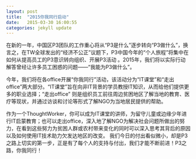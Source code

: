 ```yaml
---
layout: post
title:  "2015你我同行启动"
date:   2015-03-30 16:00:55
categories: jekyll update
---
```

在新的一年，中国区P3团队的工作重心将从“P3是什么”逐步转向“P3做什么”，换言之，在TW全球发出的“经济不公正”议题下，P3中国今年的“个人旅程”将集中在如何从提高员工的P3意识转向组织、开展P3活动 。2015年，我们将以实际行动解答曾经让许多员工困惑的问题——“我能为P3做什么”。

今年，我们将在各office开展“你我同行”活动，该活动分为“IT课堂”和“走出office”两大部分。“IT课堂”旨在向非IT背景的学员教授IT知识，从而给他们提供更多的职业选择；“走出office” 则是组织员工前往周边贫困地区了解当地的教育、医疗等现状，并通过访谈和讨论等形式了解NGO为当地居民提供的帮助。

作为一个ThoughtWorker，你可以成为IT课堂的讲师，为留守儿童或边缘少年进行IT启蒙教育；也可以走出office，深入地了解NGO为解决社会问题所做出的努力，在看到这些努力为贫困人群或农村带来变化的同时可以深入思考其背后的原因以及如何使用IT技术助力欠发达地区的改变。
我们今日的付出看似微小，却是P3之路上切实的第一步，正是有了每个人的支持与付出，我们才能不断前进！P3之路，你我同行！
